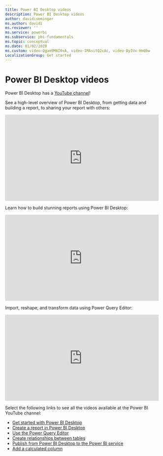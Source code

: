 ```yaml
---
title: Power BI Desktop videos
description: Power BI Desktop videos
author: davidiseminger
ms.author: davidi
ms.reviewer: ''
ms.service: powerbi
ms.subservice: pbi-fundamentals
ms.topic: conceptual
ms.date: 01/02/2020
ms.custom: video-Qgam9M8I0xA, video-IMAsitQ2cAc, video-ByIUx-HmQbw
LocalizationGroup: Get started
---
```

# Power BI Desktop videos

Power BI Desktop has a [YouTube channel](https://www.youtube.com/playlist?list=PL1N57mwBHtN2q1WbU5O29rrn_A0lkVv9p)!

See a high-level overview of Power BI Desktop, from getting data and building a report, to sharing your report with others: 

<iframe width="500" height="281" src="https://www.youtube.com/embed/Qgam9M8I0xA" frameborder="0" allowfullscreen></iframe>

Learn how to build stunning reports using Power BI Desktop:

<iframe width="500" height="281" src="https://www.youtube.com/embed/IMAsitQ2cAc" frameborder="0" allowfullscreen></iframe> 

Import, reshape, and transform data using Power Query Editor:

<iframe width="500" height="281" src="https://www.youtube.com/embed/ByIUx-HmQbw" frameborder="0" allowfullscreen></iframe> 

Select the following links to see all the videos available at the Power BI YouTube channel:

- [Get started with Power BI Desktop](https://www.youtube.com/watch?v=Qgam9M8I0xA)
- [Create a report in Power BI Desktop](https://www.youtube.com/watch?v=IMAsitQ2cAc)
- [Use the Power Query Editor](https://www.youtube.com/watch?v=ByIUx-HmQbw)
- [Create relationships between tables](https://www.youtube.com/watch?v=fVW4MCr0APA)
- [Publish from Power BI Desktop to the Power BI service](https://www.youtube.com/watch?v=ObwsFdC9e94)
- [Add a calculated column](https://www.youtube.com/watch?v=62mLfiNcqVM)

